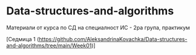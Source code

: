 # Data-structures-and-algorithms
Материали от курса по СД на специалност ИС - 2ра група, практикум

[Седмица 1 (https://github.com/AleksandrinaKovachka/Data-structures-and-algorithms/tree/main/Week01)]
